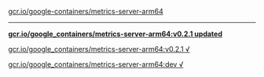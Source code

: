 [gcr.io/google-containers/metrics-server-arm64](https://hub.docker.com/r/anjia0532/metrics-server-arm64/tags/) 

----
**[gcr.io/google_containers/metrics-server-arm64:v0.2.1 updated](https://hub.docker.com/r/anjia0532/metrics-server-arm64/tags/)**

[gcr.io/google_containers/metrics-server-arm64:v0.2.1 √](https://hub.docker.com/r/anjia0532/metrics-server-arm64/tags/)

[gcr.io/google_containers/metrics-server-arm64:dev √](https://hub.docker.com/r/anjia0532/metrics-server-arm64/tags/)

